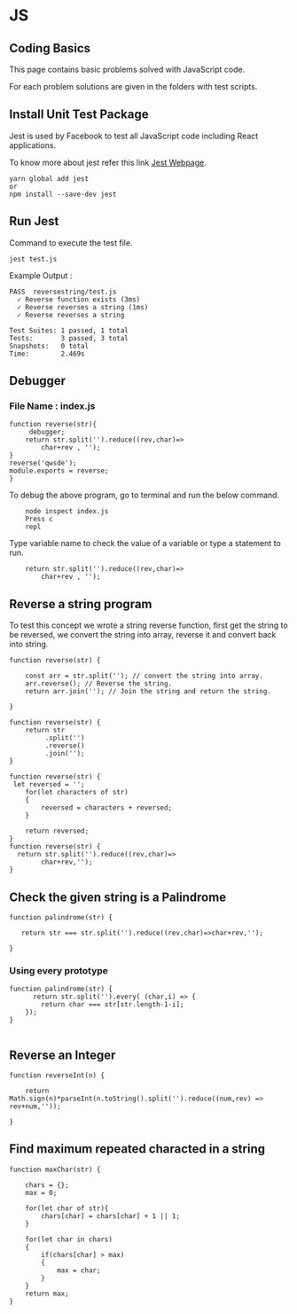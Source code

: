 # JS

## Coding Basics

This page contains basic problems solved with JavaScript code.

For each problem solutions are given in the folders with test scripts.

## Install Unit Test Package 

Jest is used by Facebook to test all JavaScript code including React applications.

To know more about jest refer this link [Jest Webpage](https://facebook.github.io/jest/docs/en/getting-started.html). 

```
yarn global add jest
or
npm install --save-dev jest
```
## Run Jest

Command to execute the test file.

```
jest test.js
```
Example Output :

```
PASS  reversestring/test.js
  ✓ Reverse function exists (3ms)
  ✓ Reverse reverses a string (1ms)
  ✓ Reverse reverses a string

Test Suites: 1 passed, 1 total
Tests:       3 passed, 3 total
Snapshots:   0 total
Time:        2.469s
```

## Debugger

### File Name : index.js 

```
function reverse(str){
     debugger;
    return str.split('').reduce((rev,char)=>
        char+rev , '');
}
reverse('qwsde');
module.exports = reverse;
}
```
To debug the above program, go to terminal and run the below command.

```
    node inspect index.js
    Press c
    repl
``` 
Type variable name to check the value of a variable or type a statement to run.

```
    return str.split('').reduce((rev,char)=>
        char+rev , '');
```    

## Reverse a string program

To test this concept we wrote a string reverse function, first get the string to be reversed, we convert the string into array, reverse it and convert back into string.

```
function reverse(str) {

    const arr = str.split(''); // convert the string into array.
    arr.reverse(); // Reverse the string.
    return arr.join(''); // Join the string and return the string.
    
}

function reverse(str) {
    return str
         .split('')
         .reverse()
         .join('');    
}

function reverse(str) {
 let reversed = '';
    for(let characters of str)
    {
        reversed = characters + reversed;
    }

    return reversed;
}
function reverse(str) {
  return str.split('').reduce((rev,char)=>
        char+rev,'');
}

```

## Check the given string is a Palindrome

```
function palindrome(str) {

   return str === str.split('').reduce((rev,char)=>char+rev,'');
   
}
```
### Using every prototype

```
function palindrome(str) {
      return str.split('').every( (char,i) => {
        return char === str[str.length-1-i];
    });
}
   
```

## Reverse an Integer

```
function reverseInt(n) {

    return Math.sign(n)*parseInt(n.toString().split('').reduce((num,rev) => rev+num,''));

}
```

## Find maximum repeated characted in a string

```
function maxChar(str) {

    chars = {};
    max = 0;

    for(let char of str){
        chars[char] = chars[char] + 1 || 1;
    }  
    
    for(let char in chars)
    {
        if(chars[char] > max)
        {
            max = char;
        }
    }   
    return max;
}
```
